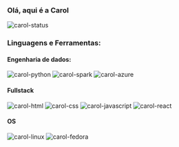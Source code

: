### Olá, aqui é a Carol

![carol-status](https://github-readme-stats.vercel.app/api?alvescah={alvescah}&theme=blue-green)

### Linguagens e Ferramentas:

#### Engenharia de dados:
<div align="left">
  
![carol-python](https://img.shields.io/badge/Python-3776AB?style=for-the-badge&logo=python&logoColor=white)
![carol-spark](https://img.shields.io/badge/Apache_Spark-FFFFFF?style=for-the-badge&logo=apachespark&logoColor=#E35A16)
![carol-azure](https://img.shields.io/badge/microsoft%20azure-0089D6?style=for-the-badge&logo=microsoft-azure&logoColor=white)

#### Fullstack
![carol-html](https://img.shields.io/badge/HTML5-E34F26?style=for-the-badge&logo=html5&logoColor=white)
![carol-css](https://img.shields.io/badge/CSS3-1572B6?style=for-the-badge&logo=css3&logoColor=white)
![carol-javascript](https://img.shields.io/badge/JavaScript-F7DF1E?style=for-the-badge&logo=javascript&logoColor=black)
![carol-react](https://img.shields.io/badge/React-20232A?style=for-the-badge&logo=react&logoColor=61DAFB)

#### OS
![carol-linux](https://img.shields.io/badge/Linux-FCC624?style=for-the-badge&logo=linux&logoColor=black)
![carol-fedora](https://img.shields.io/badge/Fedora-51A2DA?style=for-the-badge&logo=fedora&logoColor=white)

</div>
